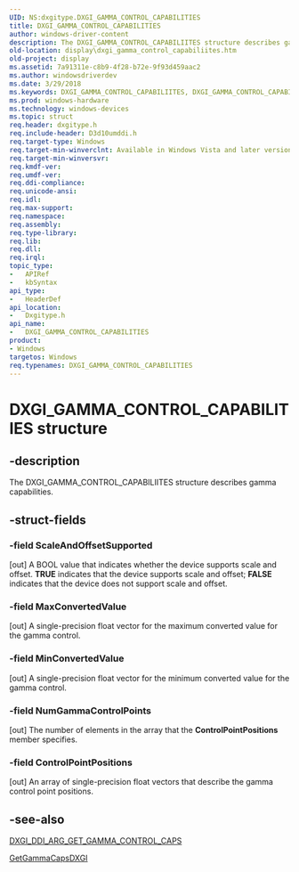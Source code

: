 ```yaml
---
UID: NS:dxgitype.DXGI_GAMMA_CONTROL_CAPABILITIES
title: DXGI_GAMMA_CONTROL_CAPABILITIES
author: windows-driver-content
description: The DXGI_GAMMA_CONTROL_CAPABILIITES structure describes gamma capabilities.
old-location: display\dxgi_gamma_control_capabiliites.htm
old-project: display
ms.assetid: 7a91311e-c8b9-4f28-b72e-9f93d459aac2
ms.author: windowsdriverdev
ms.date: 3/29/2018
ms.keywords: DXGI_GAMMA_CONTROL_CAPABILIITES, DXGI_GAMMA_CONTROL_CAPABILIITES structure [Display Devices], DXGI_GAMMA_CONTROL_CAPABILITIES, DXGI_GAMMA_CONTROL_CAPABILITIES structure [Display Devices], UMDisplayDriver_Dx10param_Structs_002eb4f0-081a-43df-a307-e979017daf6f.xml, display.dxgi_gamma_control_capabiliites, dxgitype/DXGI_GAMMA_CONTROL_CAPABILIITES
ms.prod: windows-hardware
ms.technology: windows-devices
ms.topic: struct
req.header: dxgitype.h
req.include-header: D3d10umddi.h
req.target-type: Windows
req.target-min-winverclnt: Available in Windows Vista and later versions of the Windows operating systems.
req.target-min-winversvr: 
req.kmdf-ver: 
req.umdf-ver: 
req.ddi-compliance: 
req.unicode-ansi: 
req.idl: 
req.max-support: 
req.namespace: 
req.assembly: 
req.type-library: 
req.lib: 
req.dll: 
req.irql: 
topic_type:
-	APIRef
-	kbSyntax
api_type:
-	HeaderDef
api_location:
-	Dxgitype.h
api_name:
-	DXGI_GAMMA_CONTROL_CAPABILITIES
product:
- Windows
targetos: Windows
req.typenames: DXGI_GAMMA_CONTROL_CAPABILITIES
---
```


# DXGI_GAMMA_CONTROL_CAPABILITIES structure


## -description


The DXGI_GAMMA_CONTROL_CAPABILIITES structure describes gamma capabilities. 


## -struct-fields




### -field ScaleAndOffsetSupported

[out] A BOOL value that indicates whether the device supports scale and offset. <b>TRUE</b> indicates that the device supports scale and offset; <b>FALSE</b> indicates that the device does not support scale and offset. 


### -field MaxConvertedValue

[out] A single-precision float vector for the maximum converted value for the gamma control. 


### -field MinConvertedValue

[out] A single-precision float vector for the minimum converted value for the gamma control. 


### -field NumGammaControlPoints

[out] The number of elements in the array that the <b>ControlPointPositions</b> member specifies. 


### -field ControlPointPositions

[out] An array of single-precision float vectors that describe the gamma control point positions. 


## -see-also




<a href="https://msdn.microsoft.com/library/windows/hardware/ff557455">DXGI_DDI_ARG_GET_GAMMA_CONTROL_CAPS</a>



<a href="https://msdn.microsoft.com/library/windows/hardware/ff566790">GetGammaCapsDXGI</a>
 

 

